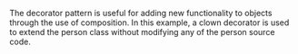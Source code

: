 The decorator pattern is useful for adding new functionality to objects through the use of composition. In this example, a clown decorator is used to extend the person class without modifying any of the person source code.